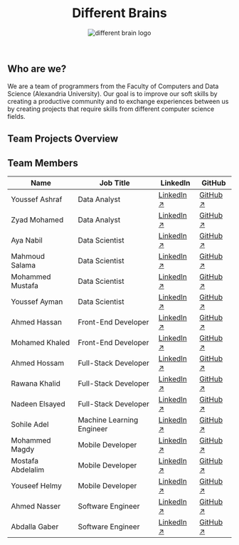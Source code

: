<h1 align=center> Different Brains </h1>
<p align=center>
  <img src="https://t3.ftcdn.net/jpg/05/67/02/72/360_F_567027240_Fco1MRQ0LtPGtjwWyQ6QkhhxjIaEZigN.jpg" alt="different brain logo">
</p><br>

## Who are we?
We are a team of programmers from the Faculty of Computers and Data Science (Alexandria University). 
Our goal is to improve our soft skills by creating a productive community and to exchange experiences 
between us by creating projects that require skills from different computer science fields.

## Team Projects Overview

## Team Members
| Name              | Job Title                  | LinkedIn                                                     | GitHub                                          |
|-------------------|----------------------------|--------------------------------------------------------------|-------------------------------------------------|
| Youssef Ashraf    | Data Analyst               | [LinkedIn ↗](https://www.linkedin.com/in/youssef-ashraf-049881229) | [GitHub ↗](https://github.com/YoussefAsh7)        |
| Zyad Mohamed      | Data Analyst               | [LinkedIn ↗](https://www.linkedin.com/in/zyadmohamed007)         | [GitHub ↗](https://github.com/zyad246)             |
| Aya Nabil         | Data Scientist             | [LinkedIn ↗](https://www.linkedin.com/in/aya-nabil-202781247)     | [GitHub ↗](https://github.com/1AyaNabil1)         |
| Mahmoud Salama    | Data Scientist             | [LinkedIn ↗](https://www.linkedin.com/in/mahmoud-salama-5a0525227) | [GitHub ↗](https://github.com/MahmoudSalama7?tab=repositories) |
| Mohammed Mustafa   | Data Scientist | [LinkedIn ↗](https://www.linkedin.com/in/mohammedmustafa112025/) | [GitHub ↗](https://github.com/mohammed112025)     |
| Youssef Ayman     | Data Scientist | [LinkedIn ↗](https://www.linkedin.com/in/yousef-ayman/)         | [GitHub ↗](https://github.com/yousefayman2003)    |
| Ahmed Hassan      | Front-End Developer        | [LinkedIn ↗](https://www.linkedin.com/in/ahmed-abo-zaid-ab008217b) | [GitHub ↗](https://github.com/AhmedAbozaid9)      |
| Mohamed Khaled    | Front-End Developer        | [LinkedIn ↗](https://www.linkedin.com/in/bukhaled2002)           | [GitHub ↗](https://github.com/bukhaled2002)       |
| Ahmed Hossam      | Full-Stack Developer       | [LinkedIn ↗](https://www.linkedin.com/in/ahmed-hossam-19a303239) | [GitHub ↗](https://github.com/ahmedhoss22)        |
| Rawana Khalid       | Full-Stack Developer              | [LinkedIn ↗](https://www.linkedin.com/in/rawana-khalid-43375324a/)     | [GitHub ↗](https://github.com/rawanakhalid64)    |
| Nadeen Elsayed   | Full-Stack Developer       | [LinkedIn ↗](https://www.linkedin.com/in/nadeen-elsayed-6b3052283) | [GitHub ↗](https://github.com/nadeen-elsayed)    |
| Sohile Adel         | Machine Learning Engineer         | [LinkedIn ↗](https://www.linkedin.com/in/sohile-adel-87376a241/)        | [GitHub ↗](https://github.com/SohileAdel)|
| Mohammed Magdy    | Mobile Developer           | [LinkedIn ↗](https://www.linkedin.com/in/mohamed-magdy-02a26521b) | [GitHub ↗](https://github.com/MOHAMEDMEDOHEMEDA) |
| Mostafa Abdelalim   | Mobile Developer                | [LinkedIn ↗](https://www.linkedin.com/in/mostafa-abd-elalim-819367253)  | [GitHub ↗](https://github.com/MOSTAFA-0-1)|
| Youseef Helmy       | Mobile Developer                | [LinkedIn ↗](https://www.linkedin.com/in/yossef-helmy-806309230)  | [GitHub ↗](https://github.com/yossef122)|
| Ahmed Nasser      | Software Engineer          | [LinkedIn ↗](https://www.linkedin.com/in/ahmed-naser-16047a222/) | [GitHub ↗](https://github.com/ahmednasser111)     |
| Abdalla Gaber     | Software Engineer          | [LinkedIn ↗](https://www.linkedin.com/in/abdallagaber)       | [GitHub ↗](https://github.com/abdallagaber)       |

